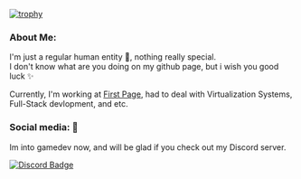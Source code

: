 [![trophy](https://github-profile-trophy.vercel.app/?username=alex-suspicious&theme=onedark)](https://github.com/alex-suspicious/github-profile-trophy)

### About Me:    
I'm just a regular human entity 🗿, nothing really special.<br>
I don't know what are you doing on my github page, but i wish you good luck ✨

Currently, I'm working at [First Page](https://fst.kz/), had to deal with Virtualization Systems, Full-Stack devlopment, and etc.
    
### Social media: 📡
Im into gamedev now, and will be glad if you check out my Discord server.

[![Discord Badge](https://img.shields.io/badge/Discord-blue?style=for-the-badge&logo=discord&logoColor=white)](https://discord.gg/VNM7vkfVcy)
